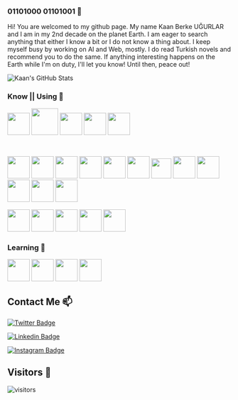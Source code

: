 ### 01101000 01101001 👋

Hi! You are welcomed to my github page. My name Kaan Berke UĞURLAR and I am in my 2nd decade on the planet Earth. I am eager to search anything that either I know a bit or I do not know a thing about. I keep myself busy by working on AI and Web, mostly. I do read Turkish novels and recommend you to do the same. If anything interesting happens on the Earth while I'm on duty, I'll let you know! Until then, peace out!

![Kaan's GitHub Stats](https://github-readme-stats.vercel.app/api?username=kaanberke&show_icons=true)


### Know || Using 🧠

<code><a href="https://www.python.org/" target="_blank"><img height="50" src="https://www.vectorlogo.zone/logos/python/python-ar21.svg"></a></code>
<code><a href="https://www.javascript.com/" target="_blank"><img height="60" src="https://cdn.worldvectorlogo.com/logos/javascript.svg"></a></code>
<code><a href="https://stackoverflow.com/" target="_blank"><img height="50" src="https://www.vectorlogo.zone/logos/stackoverflow/stackoverflow-ar21.svg"></a></code>
<code><a href="https://google.com/" target="_blank"><img height="50" src="https://www.vectorlogo.zone/logos/google/google-ar21.svg"></a></code>
<code><a href="https://www.gnu.org/software/bash/" target="_blank"><img height="50" src="https://www.vectorlogo.zone/logos/gnu_bash/gnu_bash-ar21.svg"></a></code>

<br>

<code><a href="https://www.djangoproject.com/" target="_blank"><img height="50" src="https://www.vectorlogo.zone/logos/djangoproject/djangoproject-ar21.svg"></a></code>
<code><a href="https://www.django-rest-framework.org/" target="_blank"><img height="50" src="https://files.realpython.com/media/djang-rest-framework-logo.37921ea75c09.png"></a></code>
<code><a href="https://www.numpy.org/" target="_blank"><img height="50" src="https://user-images.githubusercontent.com/50221806/86498193-96dbe380-bd39-11ea-8adf-35606778f6a9.png"></a></code>
<code><a href="https://pandas.pydata.org/" target="_blank"><img height="50" src="https://upload.wikimedia.org/wikipedia/commons/e/ed/Pandas_logo.svg"></a></code>
<code><a href="https://scikit-learn.org/" target="_blank"><img height="50" src="https://upload.wikimedia.org/wikipedia/commons/0/05/Scikit_learn_logo_small.svg"></a></code>
<code><a href="https://www.tensorflow.org/" target="_blank"><img height="50" src="https://www.vectorlogo.zone/logos/tensorflow/tensorflow-ar21.svg"></a></code>
<code><a href="https://keras.io/" target="_blank"><img height="45" src="https://keras.io/img/logo.png"></a></code>
<code><a href="https://www.opencv.org/" target="_blank"><img height="50" src="https://www.vectorlogo.zone/logos/opencv/opencv-ar21.svg"></a></code>
<code><a href="https://www.https://redis.io/" target="_blank"><img height="50" src="https://www.vectorlogo.zone/logos/redis/redis-ar21.svg"></a></code>
<code><a href="https://www.sqlite.org/index.html" target="_blank"><img height="50" src="https://www.vectorlogo.zone/logos/sqlite/sqlite-ar21.svg"></a></code>
<code><a href="https://www.postgresql.org/" target="_blank"><img height="50" src="https://www.vectorlogo.zone/logos/postgresql/postgresql-ar21.svg"></a></code> 
<code><a href="https://www.selenium.dev/" target="_blank"><img height="50" src="https://seeklogo.com/images/S/selenium-logo-DB9103D7CF-seeklogo.com.png"></a></code> 
<br>

<code><a href="https://www.vim.org/" target="_blank"><img height="50" src="https://www.vectorlogo.zone/logos/vim/vim-ar21.svg"></a></code> 
<code><a href="https://code.visualstudio.com" target="_blank"><img height="50" src="https://www.vectorlogo.zone/logos/visualstudio_code/visualstudio_code-ar21.svg"></a></code> 
<code><a href="https://www.jetbrains.com/" target="_blank"><img height="50" src="https://www.vectorlogo.zone/logos/jetbrains/jetbrains-ar21.svg"></a></code> 
<code><a href="https://www.jupyter.org/" target="_blank"><img height="50" src="https://www.vectorlogo.zone/logos/jupyter/jupyter-ar21.svg"></a></code>
<code><a href="https://git-scm.com/" target="_blank"><img height="50" src="https://www.vectorlogo.zone/logos/git-scm/git-scm-ar21.svg"></a></code>


### Learning 📖

<code><a href="https://pytorch.org/" target="_blank"><img height="50" src="https://www.vectorlogo.zone/logos/pytorch/pytorch-ar21.svg"></a></code>
<code><a href="https://fastapi.tiangolo.com/" target="_blank"><img height="50" src="https://fastapi.tiangolo.com/img/logo-margin/logo-teal.png"></a></code>
<code><a href="https://spark.apache.org/" target="_blank"><img height="50" src="https://www.vectorlogo.zone/logos/apache_spark/apache_spark-ar21.svg"></a></code>
<code><a href="https://aws.amazon.com/" target="_blank"><img height="50" src="https://www.vectorlogo.zone/logos/amazon_aws/amazon_aws-ar21.svg"></a></code>


## Contact Me 📫

[![Twitter Badge](https://img.shields.io/twitter/url?color=blue&label=Kaanberke&logo=twitter&style=for-the-badge&url=http%3A%2F%2Ftwitter.com%2Fkaanberkee)](https://www.twitter.com/kaanberkee/)

[![Linkedin Badge](https://img.shields.io/twitter/url?color=lightblue&label=Kaanberke&logo=linkedin&logoColor=lightblue&style=for-the-badge&url=https%3A%2F%2Fwww.linkedin.com%2Fin%2Fkaanberke)](https://www.linkedin.com/in/kaanberke/)

[![Instagram Badge](https://img.shields.io/twitter/url?color=purple&label=Kaanberkeugurlar&logo=instagram&logoColor=purple&style=for-the-badge&url=https%3A%2F%2Fwww.instagram.com%2Fkaanberkeugurlar)](https://instagram.com/kaanberkeugurlar/)

## Visitors 💬
 ![visitors](https://img.shields.io/badge/dynamic/json?color=informational&label=visitor%20count&query=value&url=https%3A%2F%2Fapi.countapi.xyz%2Fhit%2Fkaanberke.kaanberke%2Freadme)
